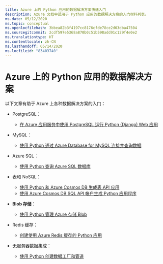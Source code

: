 ```yaml
---
title: Azure 上的 Python 应用的数据解决方案快速入门
description: Azure 文档中适用于 Python 应用的数据解决方案的入门材料列表。
ms.date: 05/12/2020
ms.topic: conceptual
ms.openlocfilehash: 3bbea82b3f4197cc8176cfde78ce2d63dba47504
ms.sourcegitcommit: 2cdf597e5368a870b0c51b598add91c129f4e0e2
ms.translationtype: HT
ms.contentlocale: zh-CN
ms.lasthandoff: 05/14/2020
ms.locfileid: "83403740"
---
```

# <a name="data-solutions-for-python-apps-on-azure"></a>Azure 上的 Python 应用的数据解决方案

以下文章有助于 Azure 上各种数据解决方案的入门：

- PostgreSQL：
  - [在 Azure 应用服务中使用 PostgreSQL 运行 Python (Django) Web 应用](/azure/app-service/containers/tutorial-python-postgresql-app)

- MySQL：
  - [使用 Python 通过 Azure Database for MySQL 连接并查询数据](/azure/mysql/connect-python)

- Azure SQL：
  - [使用 Python 查询 Azure SQL 数据库](/azure/sql-database/sql-database-connect-query-python)

- 表和 NoSQL：
  - [使用 Python 和 Azure Cosmos DB 生成表 API 应用](/azure/cosmos-db/create-table-python)
  - [使用 Azure Cosmos DB SQL API 帐户生成 Python 应用程序](/azure/cosmos-db/create-sql-api-python)

- **Blob 存储**：
  - [使用 Python 管理 Azure 存储 Blob](/azure/storage/blobs/storage-quickstart-blobs-python)

- Redis 缓存：
  - [创建使用 Azure Redis 缓存的 Python 应用](/azure/azure-cache-for-redis/cache-python-get-started)

- 无服务器数据集成：
  - [使用 Python 创建数据工厂和管道](/azure/data-factory/quickstart-create-data-factory-python)

